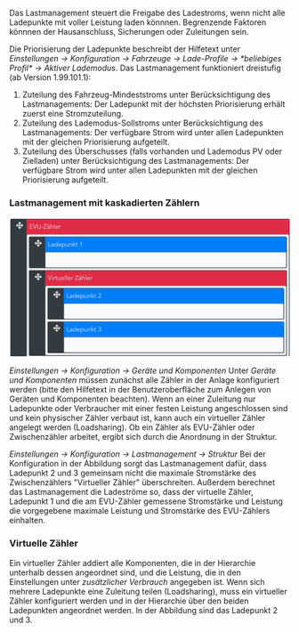 Das Lastmanagement steuert die Freigabe des Ladestroms, wenn nicht alle Ladepunkte mit voller Leistung laden könnnen. Begrenzende Faktoren könnnen der Hausanschluss, Sicherungen oder Zuleitungen sein.

Die Priorisierung der Ladepunkte beschreibt der Hilfetext unter _Einstellungen -> Konfiguration -> Fahrzeuge -> Lade-Profile -> \*beliebiges Profil\* -> Aktiver Lademodus_.
Das Lastmanagement funktioniert dreistufig (ab Version 1.99.101.1):

1. Zuteilung des Fahrzeug-Mindeststroms unter Berücksichtigung des Lastmanagements: Der Ladepunkt mit der höchsten Priorisierung erhält zuerst eine Stromzuteilung.
2. Zuteilung des Lademodus-Sollstroms unter Berücksichtigung des Lastmanagements: Der verfügbare Strom wird unter allen Ladepunkten mit der gleichen Priorisierung aufgeteilt.
3. Zuteilung des Überschusses (falls vorhanden und Lademodus PV oder Zielladen) unter Berücksichtigung des Lastmanagements: Der verfügbare Strom wird unter allen Ladepunkten mit der gleichen Priorisierung aufgeteilt.

### Lastmanagement mit kaskadierten Zählern

![Kaskadierte Zähler](kaskadierte_zaehler.png)

_Einstellungen -> Konfiguration -> Geräte und Komponenten_
Unter _Geräte und Komponenten_  müssen zunächst alle Zähler in der Anlage konfiguriert werden (bitte den Hilfetext in der Benutzeroberfläche zum Anlegen von Geräten und Komponenten beachten). Wenn an einer Zuleitung nur Ladepunkte oder Verbraucher mit einer festen Leistung angeschlossen sind und kein physischer Zähler verbaut ist, kann auch ein virtueller Zähler angelegt werden (Loadsharing). Ob ein Zähler als EVU-Zähler oder Zwischenzähler arbeitet, ergibt sich durch die Anordnung in der Struktur.

_Einstellungen -> Konfiguration -> Lastmanagement -> Struktur_
Bei der Konfiguration in der Abbildung sorgt das Lastmanagement dafür, dass Ladepunkt 2 und 3 gemeinsam nicht die maximale Stromstärke des Zwischenzählers "Virtueller Zähler" überschreiten. Außerdem berechnet das Lastmanagement die Ladeströme so, dass der virtuelle Zähler, Ladepunkt 1 und die am EVU-Zähler gemessene Stromstärke und Leistung die vorgegebene maximale Leistung und Stromstärke des EVU-Zählers einhalten.

### Virtuelle Zähler

Ein virtueller Zähler addiert alle Komponenten, die in der Hierarchie unterhalb dessen angeordnet sind, und die Leistung, die in den Einstellungen unter _zusätzlicher Verbrauch_ angegeben ist. Wenn sich mehrere Ladepunkte eine Zuleitung teilen (Loadsharing), muss ein virtueller Zähler konfiguriert werden und in der Hierarchie über den beiden Ladepunkten angeordnet werden. In der Abbildung sind das Ladepunkt 2 und 3.
